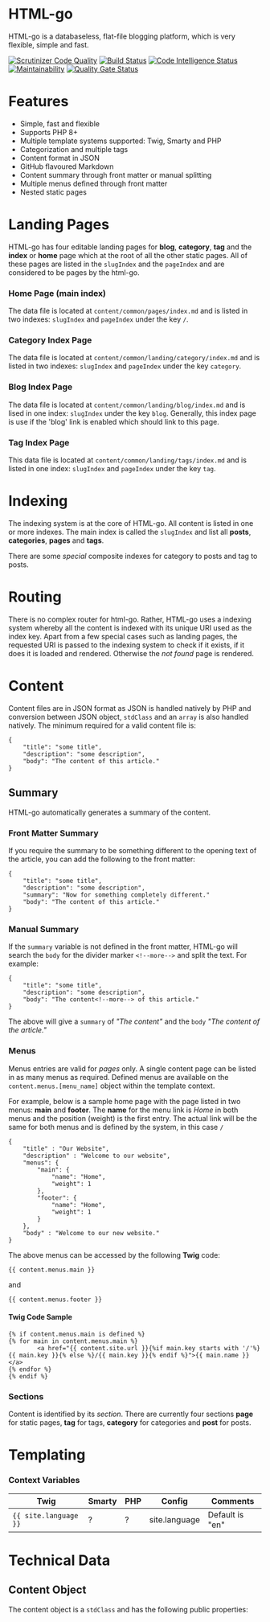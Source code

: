 # HTML-go
HTML-go is a databaseless, flat-file blogging platform, which is very flexible, simple and fast.

[![Scrutinizer Code Quality](https://scrutinizer-ci.com/g/ColonelBlimp/html-go/badges/quality-score.png?b=main)](https://scrutinizer-ci.com/g/ColonelBlimp/html-go/?branch=main) [![Build Status](https://scrutinizer-ci.com/g/ColonelBlimp/html-go/badges/build.png?b=main)](https://scrutinizer-ci.com/g/ColonelBlimp/html-go/build-status/main) [![Code Intelligence Status](https://scrutinizer-ci.com/g/ColonelBlimp/html-go/badges/code-intelligence.svg?b=main)](https://scrutinizer-ci.com/code-intelligence) [![Maintainability](https://api.codeclimate.com/v1/badges/b59227a05de955a954b5/maintainability)](https://codeclimate.com/github/ColonelBlimp/html-go/maintainability) [![Quality Gate Status](https://sonarcloud.io/api/project_badges/measure?project=ColonelBlimp_html-go&metric=alert_status)](https://sonarcloud.io/dashboard?id=ColonelBlimp_html-go)

# Features

- Simple, fast and flexible
- Supports PHP 8+
- Multiple template systems supported: Twig, Smarty and PHP
- Categorization and multiple tags
- Content format in JSON
- GitHub flavoured Markdown
- Content summary through front matter or manual splitting
- Multiple menus defined through front matter
- Nested static pages

# Landing Pages
HTML-go has four editable landing pages for **blog**, **category**, **tag** and the **index** or
**home** page which at the root of all the other static pages.
All of these pages are listed in the `slugIndex` and the `pageIndex` and are considered
to be pages by the html-go.
### Home Page (main index)
The data file is located at `content/common/pages/index.md` and is
listed in two indexes: `slugIndex` and `pageIndex` under the key `/`.
### Category Index Page
The data file is located at `content/common/landing/category/index.md` and
is listed in two indexes: `slugIndex` and `pageIndex` under the key `category`.
### Blog Index Page
The data file is located at `content/common/landing/blog/index.md` and is
lised in one index: `slugIndex` under the key `blog`. Generally,
this index page is use if the 'blog' link is enabled which should link to this page.
### Tag Index Page
This data file is located at `content/common/landing/tags/index.md` and
is listed in one index: `slugIndex` and `pageIndex` under the key `tag`.

# Indexing
The indexing system is at the core of HTML-go. All content is listed in one or
more indexes.  The main index is called the `slugIndex` and list all **posts**,
**categories**, **pages** and **tags**.

There are some *special* composite indexes for category to posts and tag to posts.

# Routing
There is no complex router for html-go. Rather, HTML-go uses a indexing system
whereby all the content is indexed with its unique URI used as the index key. Apart from
a few special cases such as landing pages, the requested URI is passed to the
indexing system to check if it exists, if it does it is loaded and rendered.
Otherwise the *not found* page is rendered.

# Content
Content files are in JSON format as JSON is handled natively by PHP and conversion
between JSON object, `stdClass` and an `array` is also handled natively.
The minimum required for a valid content file is:

    {
        "title": "some title",
        "description": "some description",
        "body": "The content of this article."
    }

## Summary
HTML-go automatically generates a summary of the content.

### Front Matter Summary
If you require the summary to be something different to the opening text of the
article, you can add the following to the front matter:

    {
        "title": "some title",
        "description": "some description",
        "summary": "Now for something completely different."
        "body": "The content of this article."
    }

### Manual Summary
If the `summary` variable is not defined in the front matter, HTML-go will search
the `body` for the divider marker `<!--more-->` and split the text.  For example:

    {
        "title": "some title",
        "description": "some description",
        "body": "The content<!--more--> of this article."
    }

The above will give a `summary` of *"The content"* and the `body` *"The content of the article."*

### Menus
Menus entries are valid for *pages* only. A single content page can be listed in as many menus
as required. Defined menus are available on the `content.menus.[menu_name]` object
within the template context.

For example, below is a sample home page with the page listed in two menus:
**main** and **footer**. The **name** for the menu link is *Home* in both menus
and the position (weight) is the first entry. The actual link will be the same
for both menus and is defined by the system, in this case `/`

    {
        "title" : "Our Website",
        "description" : "Welcome to our website",
        "menus": {
            "main": {
                "name": "Home",
                "weight": 1
            },
            "footer": {
                "name": "Home",
                "weight": 1
            }
        },
        "body" : "Welcome to our new website."
    }

The above menus can be accessed by the following **Twig** code:

    {{ content.menus.main }}

and

    {{ content.menus.footer }}

#### Twig Code Sample
    {% if content.menus.main is defined %}
    {% for main in content.menus.main %}
            <a href="{{ content.site.url }}{%if main.key starts with '/'%}{{ main.key }}{% else %}/{{ main.key }}{% endif %}">{{ main.name }}</a>
    {% endfor %}
    {% endif %}

### Sections
Content is identified by its *section*. There are currently four sections **page** for static pages,
**tag** for tags, **category** for categories and **post** for posts.

# Templating

### Context Variables

|Twig |Smarty |PHP |Config | Comments|
|--- | --- | --- | --- | ---|
|`{{ site.language }}`|?|?|site.language | Default is "en"|

# Technical Data

## Content Object
The content object is a `stdClass` and has the following public properties:


